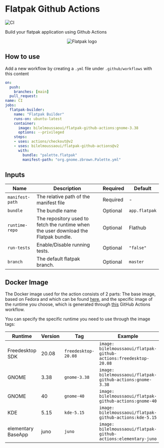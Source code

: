 # Flatpak Github Actions

![CI](https://github.com/bilelmoussaoui/flatpak-github-actions/workflows/CI/badge.svg)

Build your flatpak application using Github Actions

<p align="center">
  <img src="https://user-images.githubusercontent.com/15098724/55282117-f8253380-52fa-11e9-95a3-ccae83b23034.png" alt="Flatpak logo" />
</p>

## How to use  

Add a new workflow by creating a `.yml` file under `.github/workflows` with this content

```yaml
on:
  push:
    branches: [main]
  pull_request:
name: CI
jobs:
  flatpak-builder:
    name: "Flatpak Builder"
    runs-on: ubuntu-latest
    container:
      image: bilelmoussaoui/flatpak-github-actions:gnome-3.38
      options: --privileged
    steps:
    - uses: actions/checkout@v2
    - uses: bilelmoussaoui/flatpak-github-actions@v2
      with:
        bundle: "palette.flatpak"
        manifest-path: "org.gnome.zbrown.Palette.yml"
```

## Inputs

| Name | Description | Required | Default |
| ---     | ----------- | ----------- |----|
| `manifest-path` | The relative path of the manifest file  | Required | - |
| `bundle` | The bundle name  | Optional | `app.flatpak` |
| `runtime-repo` | The repository used to fetch the runtime when the user download the Flatpak bundle.  | Optional | Flathub |
| `run-tests` | Enable/Disable running tests.  | Optional | `"false"` |
| `branch` | The default flatpak branch.  | Optional | `master` |

## Docker Image

The Docker image used for the action consists of 2 parts: The base image, based on Fedora and which can be found
[here](docker/Dockerfile), and the specific image of the runtime you choose, which is generated through
[this](.github/workflows/docker.yml) GitHub Actions workflow.

You can specify the specific runtime you need to use through the image tags:

| Runtime         | Version | Tag                 | Example                                                          |
| --------------- | ------- | ------------------- | ---------------------------------------------------------------- |
| Freedesktop SDK | 20.08   | `freedesktop-20.08` | `image: bilelmoussaoui/flatpak-github-actions:freedesktop-20.08` |
| GNOME           | 3.38    | `gnome-3.38`        | `image: bilelmoussaoui/flatpak-github-actions:gnome-3.38`        |
| GNOME           | 40    | `gnome-40`        | `image: bilelmoussaoui/flatpak-github-actions:gnome-40`        |
| KDE             | 5.15    | `kde-5.15`          | `image: bilelmoussaoui/flatpak-github-actions:kde-5.15`          |
| elementary BaseApp             | juno    | `juno`          | `image: bilelmoussaoui/flatpak-github-actions:elementary-juno`          |

